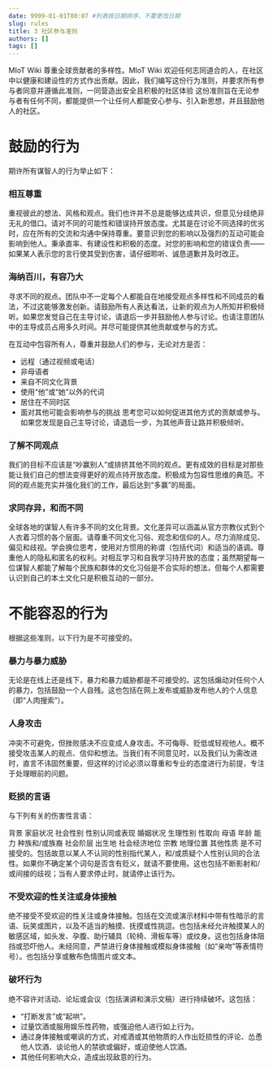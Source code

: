 ```yaml
---
date: 9999-01-01T00:07 #列表按日期排序，不要更改日期
slug: rules
title: 3 社区参与准则
authors: []
tags: []
---
```


MIoT Wiki 尊重全球贡献者的多样性。MIoT Wiki 欢迎任何志同道合的人，在社区中以健康和建设性的方式作出贡献。因此，我们编写这份行为准则，并要求所有参与者同意并遵循此准则，一同营造出安全且积极的社区体验
这份准则旨在无论参与者有任何不同，都能提供一个让任何人都能安心参与、引入新思想，并且鼓励他人的社区。

# 鼓励的行为
期许所有谋智人的行为举止如下：

### 相互尊重
重视彼此的想法、风格和观点。我们也许并不总是能够达成共识，但意见分歧绝非无礼的借口。请对不同的可能性和错误持开放态度。尤其是在讨论不同选择的优劣时，应在所有的交流和沟通中保持尊重。要意识到您的影响以及强烈的互动可能会影响到他人。秉承直率、有建设性和积极的态度。对您的影响和您的错误负责——如果某人表示您的言行使其受到伤害，请仔细聆听、诚恳道歉并及时改正。

### 海纳百川，有容乃大
寻求不同的观点。团队中不一定每个人都能自在地接受观点多样性和不同成员的看法，不过这能够激发创新。请鼓励所有人表达看法，让新的观点为人所知并积极倾听。如果您发觉自己在主导讨论，请退后一步并鼓励他人参与讨论。也请注意团队中的主导成员占用多久时间。并尽可能提供其他贡献或参与的方式。

在互动中包容所有人，尊重并鼓励人们的参与，无论对方是否：

- 远程（通过视频或电话）
- 非母语者
- 来自不同文化背景
- 使用“他”或“她”以外的代词
- 居住在不同时区
- 面对其他可能会影响参与的挑战
思考您可以如何促进其他方式的贡献或参与。如果您发现是自己主导讨论，请退后一步，为其他声音让路并积极倾听。

### 了解不同观点
我们的目标不应该是“吵赢别人”或排挤其他不同的观点。更有成效的目标是对那些能让我们自己的想法变得更好的观点持开放态度。积极成为包容性思维的典范。不同的观点能充实并强化我们的工作，最后达到“多赢”的局面。

### 求同存异，和而不同
全球各地的谋智人有许多不同的文化背景。文化差异可以涵盖从官方宗教仪式到个人衣着习惯的各个层面。请尊重不同文化习俗、观念和信仰的人。尽力消除成见、偏见和歧视。学会换位思考，使用对方惯用的称谓（包括代词）和适当的语调。尊重他人的隐私和匿名的权利。对相互学习和自我学习持开放的态度；虽然期望每一位谋智人都能了解每个民族和群体的文化习俗是不合实际的想法，但每个人都需要认识到自己的本土文化只是积极互动的一部分。

# 不能容忍的行为
根据这些准则，以下行为是不可接受的。

### 暴力与暴力威胁
无论是在线上还是线下，暴力和暴力威胁都是不可接受的。这包括煽动对任何个人的暴力，包括鼓励一个人自残。这也包括在网上发布或威胁发布他人的个人信息（即“人肉搜索”）。

### 人身攻击
冲突不可避免，但挫败感决不应变成人身攻击。不可侮辱、贬低或轻视他人。概不接受攻击某人的观点、信仰和想法。当我们有不同意见时，以及我们认为需改进时，直言不讳固然重要，但这样的讨论必须以尊重和专业的态度进行为前提，专注于处理眼前的问题。

### 贬损的言语
与下列有关的伤害性言语：

背景
家庭状况
社会性别
性别认同或表现
婚姻状况
生理性别
性取向
母语
年龄
能力
种族和/或族裔
社会阶层
出生地
社会经济地位
宗教
地理位置
其他性质
是不可接受的。包括故意以某人不认同的性别指代某人，和/或质疑个人性别认同的合法性。如果你不确定某个词句是否含有贬义，就请不要使用。这也包括不断影射和/或间接的歧视；当有人要求停止时，就请停止该行为。

### 不受欢迎的性关注或身体接触
绝不接受不受欢迎的性关注或身体接触。包括在交流或演示材料中带有性暗示的言语、玩笑或图片，以及不适当的触摸、抚摸或性挑逗。也包括未经允许触摸某人的敏感区域，如头发、孕腹、助行辅具（轮椅、滑板车等）或纹身。这也包括身体阻挡或恐吓他人。未经同意，严禁进行身体接触或模拟身体接触（如“亲吻”等表情符号）。也包括分享或散布色情图片或文本。

### 破坏行为
绝不容许对活动、论坛或会议（包括演讲和演示文稿）进行持续破坏。这包括：

- “打断发言”或“起哄”。
- 过量饮酒或服用娱乐性药物，或强迫他人进行如上行为。
- 通过身体接触或嘲讽的方式，对戒酒或其他物质的人作出贬损性的评论、怂恿他人饮酒、谈论他人的禁欲或偏好，或迫使他人饮酒。
- 其他任何影响大众，造成出现敌意的行为。